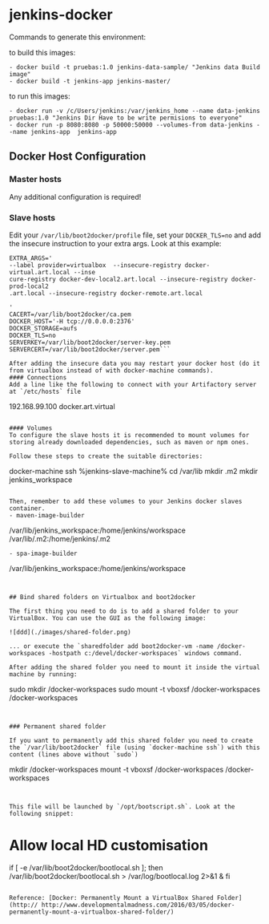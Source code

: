 # jenkins-docker

Commands to generate this environment:

to build this images:

	- docker build -t pruebas:1.0 jenkins-data-sample/ "Jenkins data Build image"
	- docker build -t jenkins-app jenkins-master/
	
to run this images:

	- docker run -v /c/Users/jenkins:/var/jenkins_home --name data-jenkins pruebas:1.0 "Jenkins Dir Have to be write permisions to everyone"
	- docker run -p 8080:8080 -p 50000:50000 --volumes-from data-jenkins --name jenkins-app  jenkins-app
	
## Docker Host Configuration
### Master hosts
Any additional configuration is required!
### Slave hosts
Edit your `/var/lib/boot2docker/profile` file, set your `DOCKER_TLS=no` and add the insecure instruction to your extra args. Look at this example:
```
EXTRA_ARGS='
--label provider=virtualbox  --insecure-registry docker-virtual.art.local --inse
cure-registry docker-dev-local2.art.local --insecure-registry docker-prod-local2
.art.local --insecure-registry docker-remote.art.local

'
CACERT=/var/lib/boot2docker/ca.pem
DOCKER_HOST='-H tcp://0.0.0.0:2376'
DOCKER_STORAGE=aufs
DOCKER_TLS=no
SERVERKEY=/var/lib/boot2docker/server-key.pem
SERVERCERT=/var/lib/boot2docker/server.pem```

After adding the insecure data you may restart your docker host (do it from virtualbox instead of with docker-machine commands).
#### Connections
Add a line like the following to connect with your Artifactory server at `/etc/hosts` file
```
192.168.99.100	docker.art.virtual
```

#### Volumes
To configure the slave hosts it is recommended to mount volumes for storing already downloaded dependencies, such as maven or npm ones.

Follow these steps to create the suitable directories:
```
docker-machine ssh %jenkins-slave-machine%
cd /var/lib
mkdir .m2
mkdir jenkins_workspace
```

Then, remember to add these volumes to your Jenkins docker slaves container.
- maven-image-builder
```
/var/lib/jenkins_workspace:/home/jenkins/workspace
/var/lib/.m2:/home/jenkins/.m2
```
- spa-image-builder
```
/var/lib/jenkins_workspace:/home/jenkins/workspace
```


## Bind shared folders on Virtualbox and boot2docker

The first thing you need to do is to add a shared folder to your VirtualBox. You can use the GUI as the following image:

![ddd](./images/shared-folder.png)

... or execute the `sharedfolder add boot2docker-vm -name /docker-workspaces -hostpath c:/devel/docker-workspaces` windows command.

After adding the shared folder you need to mount it inside the virtual machine by running:

```
sudo mkdir /docker-workspaces 
sudo mount -t vboxsf /docker-workspaces /docker-workspaces
```


### Permanent shared folder

If you want to permanently add this shared folder you need to create the `/var/lib/boot2docker` file (using `docker-machine ssh`) with this content (lines above without `sudo`)

```
mkdir /docker-workspaces 
mount -t vboxsf /docker-workspaces /docker-workspaces
```


This file will be launched by `/opt/bootscript.sh`. Look at the following snippet:

```
# Allow local HD customisation
if [ -e /var/lib/boot2docker/bootlocal.sh ]; then
   /var/lib/boot2docker/bootlocal.sh > /var/log/bootlocal.log 2>&1 &
fi
```

Reference: [Docker: Permanently Mount a VirtualBox Shared Folder](http:// http://www.developmentalmadness.com/2016/03/05/docker-permanently-mount-a-virtualbox-shared-folder/)


